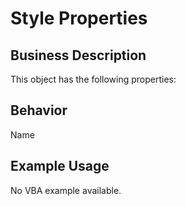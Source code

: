 # Style Properties

## Business Description
This object has the following properties:

## Behavior
Name

## Example Usage
No VBA example available.